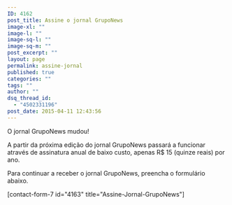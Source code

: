 ```yaml
---
ID: 4162
post_title: Assine o jornal GrupoNews
image-xl: ""
image-l: ""
image-sq-l: ""
image-sq-m: ""
post_excerpt: ""
layout: page
permalink: assine-jornal
published: true
categories: ""
tags: ""
author: ""
dsq_thread_id:
  - "4502331196"
post_date: 2015-04-11 12:43:56
---
```

O jornal GrupoNews mudou!

A partir da próxima edição do jornal GrupoNews passará a funcionar através de assinatura anual de baixo custo, apenas R$ 15 (quinze reais) por ano.

Para continuar a receber o jornal GrupoNews, preencha o formulário abaixo.

[contact-form-7 id="4163" title="Assine-Jornal-GrupoNews"]